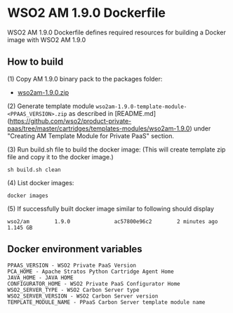 # WSO2 AM 1.9.0 Dockerfile

WSO2 AM 1.9.0 Dockerfile defines required resources for building a Docker image with WSO2 AM 1.9.0

## How to build

(1) Copy AM 1.9.0 binary pack to the packages folder:

* [wso2am-1.9.0.zip](http://wso2.com/api-management/)

(2) Generate template module `wso2am-1.9.0-template-module-<PPAAS_VERSION>.zip` as described in [README.md] (https://github.com/wso2/product-private-paas/tree/master/cartridges/templates-modules/wso2am-1.9.0) under "Creating AM Template Module for Private PaaS" section.

(3) Run build.sh file to build the docker image: (This will create template zip file and copy it to the docker image.)
```
sh build.sh clean
```

(4) List docker images:
```
docker images
```

(5) If successfully built docker image similar to following should display
```
wso2/am        1.9.0              ac57800e96c2        2 minutes ago         1.145 GB
```
## Docker environment variables
```
PPAAS_VERSION - WSO2 Private PaaS Version
PCA_HOME - Apache Stratos Python Cartridge Agent Home
JAVA_HOME - JAVA HOME
CONFIGURATOR_HOME - WSO2 Private PaaS Configurator Home
WSO2_SERVER_TYPE - WSO2 Carbon Server type
WSO2_SERVER_VERSION - WSO2 Carbon Server version
TEMPLATE_MODULE_NAME - PPaaS Carbon Server template module name
```